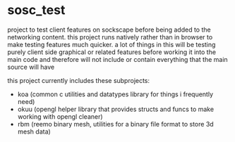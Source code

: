 # sosc_test

project to test client features on sockscape before being added to the networking content. 
this project runs natively rather than in browser to make testing features much quicker.
a lot of things in this will be testing purely client side graphical or related features before working it into the main code and therefore will not include or contain everything that the main source will have

this project currently includes these subprojects:
- koa (common c utilities and datatypes library for things i frequently need)
- okuu (opengl helper library that provides structs and funcs to make working with opengl cleaner)
- rbm (reemo binary mesh, utilities for a binary file format to store 3d mesh data)
